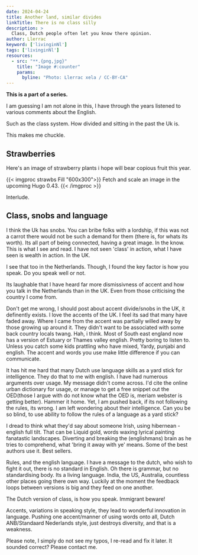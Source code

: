 ```yaml
---
date: 2024-04-24
title: Another land, similar divides
linkTitle: There is no class silly
description: >
  Class, Dutch people often let you know there opinion.
author: Llerrac
keyword: ['livinginNl']
tags: ['livinginNl']
resources:
  - src: "**.{png,jpg}"
    title: "Image #:counter"
    params:
      byline: "Photo: Llerrac xela / CC-BY-CA"
---
```


**This is a part of a series.**


I am guessing I am not alone in this, I have through the years listened to various comments about the English.

Such as the class system. How divided and sitting in the past the Uk is.

This makes me chuckle.


## Strawberries

Here's an image of strawberry plants i hope will bear copious fruit this year.

{{< imgproc strawbs Fill "600x300">}}
Fetch and scale an image in the upcoming Hugo 0.43.
{{< /imgproc >}}

Interlude.

## Class, snobs and language

I think the Uk has snobs. You can bribe folks with a lordship, if this was not a carrot there would not be such a demand for them (there is, for whats its worth). Its all part of being connected, having a great image. In the know. This is what I see and read.
I have not seen 'class' in action, what I have seen is wealth in action. In the UK.

I see that too in the Netherlands. Though, I found the key factor is how you speak. Do you speak well or not. 

Its laughable that I have heard far more dismissivness of accent and how you talk in the Netherlands than in the UK. Even from those criticising the country I come from.

Don't get me wrong, I should post about accent divide/snobs in the UK, it definently exists. I love the accents of the UK. I feel its sad that many have faded away. Where I came from the accent was partially willed away by those growing up around it. They didn't want to be associated with some back country locals twang. Hah, i think. Most of South east england now has a version of Estuary or Thames valley english. Pretty boring to listen to. Unless you catch some kids prattling who have mixed, Yardy, punjabi and english. The accent and words you use make little difference if you can communicate.

It has hit me hard that many Dutch use language skills as a yard stick for intelligence. They do that to me with english. I have had numerous arguments over usage. My message didn't come across. I'd cite the online urban dictionary for usage, or manage to get a free snippet out the OED(those I argue with do not know what the OED is, meriam webster is getting better). Hammer it home. Yet, I am pushed back, if its not following the rules, its wrong. I am left wondering about their intelligence. Can you be so blind, to use ability to follow the rules of a language as a yard stick?

I dread to think what they'd say about someone Irish, using hibernean - english full tilt. That can be Liquid gold, words waxing lyrical painting fanatastic landscapes. Diverting and breaking the (englishmans) brain as he tries to comprehend, what 'bring it away with ye'  means. Some of the best authors use it. Best sellers.

Rules, and the english language. I have a message to the dutch, who wish to fight it out, there is no standard in English. Oh there is grammar, but no standardising body. Its a living language. India, the US, Australia, countless other places going there own way. Luckily at the moment the feedback loops between versions is big and they feed on one another.

The Dutch version of class, is how you speak. Immigrant beware!

Accents, variations in speaking style, they lead to wonderful innovation in language. Pushing one accent/manner of using words onto all, Dutch ANB/Standaard Nederlands style, just destroys diversity, and that is a weakness.

Please note, I simply do not see my typos, I re-read and fix it later. It sounded correct? Please contact me.